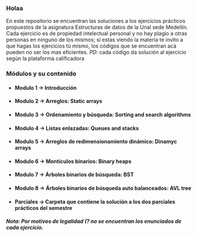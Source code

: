 ### Holaa
En este repositorio se encuentran las soluciones a los ejercicios prácticos propuestos de la asignatura Estructuras de datos de la Unal sede Medellín. 
Cada ejercicio es de propiedad intelectual personal y no hay plagio a otras personas en ninguno de los mismos; si estas viendo la materia te invito a que hagas los ejercicios tú mismo, los códigos que se encuentran acá pueden no ser los mas eficientes.
*PD*: cada código da solución al ejercicio según la plataforma calificadora
### Módulos y su contenido
- #### Modulo 1 -> Introducción
- #### Modulo 2 -> Arreglos: Static arrays
- #### Modulo 3 -> Ordenamiento y búsqueda: Sorting and search algorithms
- #### Modulo 4 -> Listas enlazadas: Queues and stacks
- #### Modulo 5 -> Arreglos de redimensionamiento dinámico: Dinamyc arrays
- #### Modulo 6 -> Montículos binarios: Binary heaps
- #### Modulo 7 -> Árboles binarios de búsqueda: BST
- #### Modulo 8 -> Árboles binarios de búsqueda auto balanceados: AVL tree
- #### Parciales -> Carpeta que contiene la solución a los dos parciales prácticos del semestre
##### *Nota*: Por motivos de legalidad (? no se encuentran los enunciados de cada ejercicio.